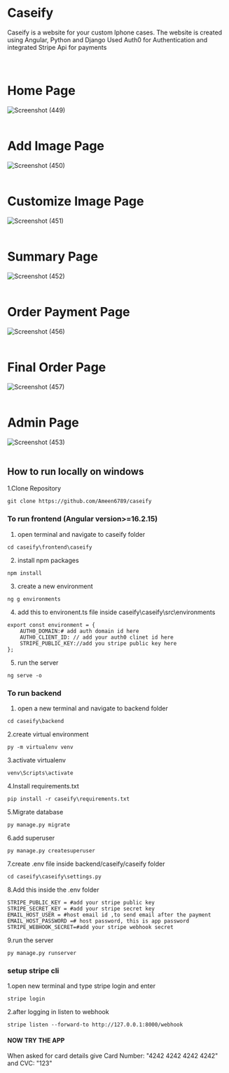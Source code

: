 # Caseify
Caseify is a website for your custom Iphone cases.
The website is created using Angular, Python and Django
Used Auth0 for Authentication and integrated Stripe Api for payments<br/><br/><br/>

# Home Page
![Screenshot (449)](https://github.com/user-attachments/assets/f880d45d-b422-4006-a416-6bd9298b613c)<br/><br/>
# Add Image Page
![Screenshot (450)](https://github.com/user-attachments/assets/664c56db-a872-4ed4-b442-0f185571a982)<br/><br/>
# Customize Image Page
![Screenshot (451)](https://github.com/user-attachments/assets/59accdf0-6f4e-4a78-93d2-b58d6b6cdc25)<br/><br/>
# Summary Page
![Screenshot (452)](https://github.com/user-attachments/assets/c3c9c7eb-2b1b-46af-82d5-88426a34cd5d)<br/><br/>
# Order Payment Page
![Screenshot (456)](https://github.com/user-attachments/assets/0ac65408-0d39-443c-859b-356139b156d7)<br/><br/>
# Final Order Page
![Screenshot (457)](https://github.com/user-attachments/assets/07a48fe6-6aee-4321-b8de-233fb01db2cb)<br/><br/>
# Admin Page
![Screenshot (453)](https://github.com/user-attachments/assets/3cb2737c-75d9-44d0-a467-611b9b41f3c0)<br/><br/>

## How to run locally on windows
1.Clone Repository

```
git clone https://github.com/Ameen6789/caseify
```
### To run frontend (Angular version>=16.2.15)
1. open terminal and navigate to caseify folder
```
cd caseify\frontend\caseify
```
2. install npm packages
```
npm install
```
3. create a new environment
```
ng g environments
```
4. add this to environent.ts file inside caseify\caseify\src\environments
```
export const environment = {
    AUTH0_DOMAIN:# add auth domain id here
    AUTH0_CLIENT_ID: // add your auth0 clinet id here
    STRIPE_PUBLIC_KEY://add you stripe public key here
};
```
5. run the server
```
ng serve -o
```

### To run backend
1. open a new terminal and navigate to backend folder 

```
cd caseify\backend
```
2.create virtual environment

```
py -m virtualenv venv
```
3.activate virtualenv
```
venv\Scripts\activate
```
4.Install requirements.txt
```
pip install -r caseify\requirements.txt
```
5.Migrate database
```
py manage.py migrate
```
6.add superuser
```
py manage.py createsuperuser
```
7.create .env file inside backend/caseify/caseify folder
```
cd caseify\caseify\settings.py
```
8.Add this inside the .env folder
```
STRIPE_PUBLIC_KEY = #add your stripe public key
STRIPE_SECRET_KEY = #add your stripe secret key
EMAIL_HOST_USER = #host email id ,to send email after the payment
EMAIL_HOST_PASSWORD =# host password, this is app password
STRIPE_WEBHOOK_SECRET=#add your stripe webhook secret
```
9.run the server
```
py manage.py runserver
```
### setup stripe cli

1.open new terminal and type stripe login and enter
```
stripe login
```
2.after logging in listen to webhook
```
stripe listen --forward-to http://127.0.0.1:8000/webhook
```

#### NOW TRY THE APP

When asked for card details  give Card Number: "4242 4242 4242 4242" and CVC: "123" 





